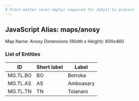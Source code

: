 ```yaml
---
# Front matter (even empty) required for Jekyll to process
---
```


## JavaScript Alias: maps/anosy

Map Name: Anosy
Dimensions (Width x Height): 600x460

### List of Entities

| ID       | Short label | Label     |
| -------- | ----------- | --------- |
| MG.TL.BO | BO          | Betroka   |
| MG.TL.AS | AS          | Amboasary |
| MG.TL.TN | TN          | Tolanaro  |
